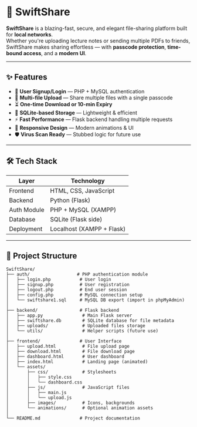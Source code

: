 # 🚀 SwiftShare


**SwiftShare** is a blazing-fast, secure, and elegant file-sharing platform built for **local networks**.  
Whether you're uploading lecture notes or sending multiple PDFs to friends, SwiftShare makes sharing effortless — with **passcode protection**, **time-bound access**, and a **modern UI**.

---

## ✨ Features
- 🔐 **User Signup/Login** — PHP + MySQL authentication
- 📂 **Multi-file Upload** — Share multiple files with a single passcode
- ⏳ **One-time Download or 10-min Expiry**
- 💾 **SQLite-based Storage** — Lightweight & efficient
- ⚡ **Fast Performance** — Flask backend handling multiple requests
- 🎨 **Responsive Design** — Modern animations & UI
- 🛡️ **Virus Scan Ready** — Stubbed logic for future use

---

## 🛠️ Tech Stack

| Layer        | Technology           |
|--------------|----------------------|
| Frontend     | HTML, CSS, JavaScript |
| Backend      | Python (Flask)        |
| Auth Module  | PHP + MySQL (XAMPP)   |
| Database     | SQLite (Flask side)   |
| Deployment   | Localhost (XAMPP + Flask) |

---

## 📂 Project Structure
```plaintext
SwiftShare/
├── auth/                  # PHP authentication module
│   ├── login.php           # User login
│   ├── signup.php          # User registration
│   ├── logout.php          # End user session
│   ├── config.php          # MySQL connection setup
│   └── swiftshare1.sql     # MySQL DB export (import in phpMyAdmin)
│
├── backend/                # Flask backend
│   ├── app.py               # Main Flask server
│   ├── swiftshare.db        # SQLite database for file metadata
│   ├── uploads/             # Uploaded files storage
│   └── utils/               # Helper scripts (future use)
│
├── frontend/               # User Interface
│   ├── upload.html          # File upload page
│   ├── download.html        # File download page
│   ├── dashboard.html       # User dashboard
│   ├── index.html           # Landing page (animated)
│   └── assets/
│       ├── css/             # Stylesheets
│       │   ├── style.css
│       │   └── dashboard.css
│       ├── js/              # JavaScript files
│       │   ├── main.js
│       │   └── upload.js
│       ├── images/          # Icons, backgrounds
│       └── animations/      # Optional animation assets
│
└── README.md               # Project documentation
